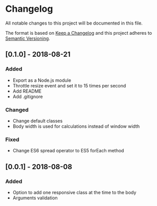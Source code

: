 # Changelog
All notable changes to this project will be documented in this file.

The format is based on [Keep a Changelog](http://keepachangelog.com/en/1.0.0/)
and this project adheres to [Semantic Versioning](http://semver.org/spec/v2.0.0.html).

## [0.1.0] - 2018-08-21

### Added
- Export as a Node.js module
- Throttle resize event and set it to 15 times per second
- Add README
- Add .gitignore

### Changed
- Change default classes
- Body width is used for calculations instead of window width

### Fixed
- Change ES6 spread operator to ES5 forEach method

## [0.0.1] - 2018-08-08
### Added
- Option to add one responsive class at the time to the body
- Arguments validation